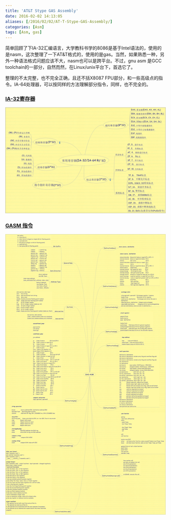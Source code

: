 ```yaml
---
title: 'AT&T Stype GAS Assembly'
date: 2016-02-02 14:13:05
aliases: [/2016/02/02/AT-T-Stype-GAS-Assembly/]
categories: [Asm]
tags: [Asm, gas]
---
```

简单回顾了下IA-32汇编语言，大学教科书学的8086是基于Intel语法的，使用的是nasm，这次整理了一下AT&T格式的，使用的是gas。当然，如果熟悉一种，另外一种语法格式问题应该不大，nasm也可以是跨平台。不过，gnu asm 是GCC toolchain的一部分，自然而然，在Linux/unix平台下，首选它了。

整理的不太完整，也不完全正确，且还不括X8087 FPU部分，和一些高级点的指令。IA-64处理器，可以按同样的方法理解部分指令，同样，也不完全的。

### [IA-32寄存器](/raw/asm/IA32.mmap)

![IA-32寄存器](/raw/asm/IA32.png)

### [GASM 指令](/raw/asm/GAS.mmap)

![IA-32寄存器](/raw/asm/GAS.png)
